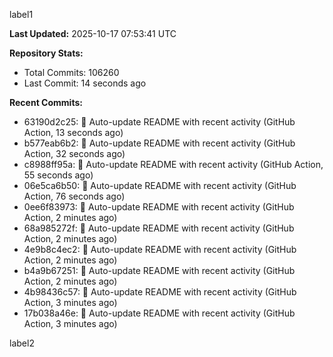 
label1 
<!-- ACTIVITY_START -->
**Last Updated:** 2025-10-17 07:53:41 UTC

**Repository Stats:**
- Total Commits: 106260
- Last Commit: 14 seconds ago

**Recent Commits:**
- 63190d2c25: 🤖 Auto-update README with recent activity (GitHub Action, 13 seconds ago)
- b577eab6b2: 🤖 Auto-update README with recent activity (GitHub Action, 32 seconds ago)
- c8988ff95a: 🤖 Auto-update README with recent activity (GitHub Action, 55 seconds ago)
- 06e5ca6b50: 🤖 Auto-update README with recent activity (GitHub Action, 76 seconds ago)
- 0ee6f83973: 🤖 Auto-update README with recent activity (GitHub Action, 2 minutes ago)
- 68a985272f: 🤖 Auto-update README with recent activity (GitHub Action, 2 minutes ago)
- 4e9b8c4ec2: 🤖 Auto-update README with recent activity (GitHub Action, 2 minutes ago)
- b4a9b67251: 🤖 Auto-update README with recent activity (GitHub Action, 2 minutes ago)
- 4b98436c57: 🤖 Auto-update README with recent activity (GitHub Action, 3 minutes ago)
- 17b038a46e: 🤖 Auto-update README with recent activity (GitHub Action, 3 minutes ago)
<!-- ACTIVITY_END -->

label2
